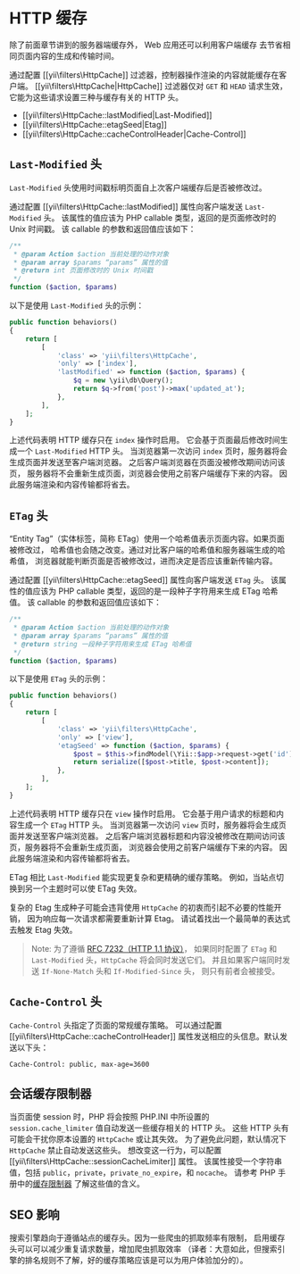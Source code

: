HTTP 缓存
============

除了前面章节讲到的服务器端缓存外， Web 应用还可以利用客户端缓存
去节省相同页面内容的生成和传输时间。

通过配置 [[yii\filters\HttpCache]] 过滤器，控制器操作渲染的内容就能缓存在客户端。
[[yii\filters\HttpCache|HttpCache]] 过滤器仅对 `GET` 和 `HEAD` 请求生效，
它能为这些请求设置三种与缓存有关的 HTTP 头。

* [[yii\filters\HttpCache::lastModified|Last-Modified]]
* [[yii\filters\HttpCache::etagSeed|Etag]]
* [[yii\filters\HttpCache::cacheControlHeader|Cache-Control]]


## `Last-Modified` 头 <span id="last-modified"></span>

`Last-Modified` 头使用时间戳标明页面自上次客户端缓存后是否被修改过。

通过配置 [[yii\filters\HttpCache::lastModified]] 属性向客户端发送 `Last-Modified` 头。
该属性的值应该为 PHP callable 类型，返回的是页面修改时的 Unix 时间戳。
该 callable 的参数和返回值应该如下：

```php
/**
 * @param Action $action 当前处理的动作对象
 * @param array $params “params” 属性的值
 * @return int 页面修改时的 Unix 时间戳
 */
function ($action, $params)
```

以下是使用 `Last-Modified` 头的示例：

```php
public function behaviors()
{
    return [
        [
            'class' => 'yii\filters\HttpCache',
            'only' => ['index'],
            'lastModified' => function ($action, $params) {
                $q = new \yii\db\Query();
                return $q->from('post')->max('updated_at');
            },
        ],
    ];
}
```

上述代码表明 HTTP 缓存只在 `index` 操作时启用。
它会基于页面最后修改时间生成一个 `Last-Modified` HTTP 头。
当浏览器第一次访问 `index` 页时，服务器将会生成页面并发送至客户端浏览器。
之后客户端浏览器在页面没被修改期间访问该页，
服务器将不会重新生成页面，浏览器会使用之前客户端缓存下来的内容。
因此服务端渲染和内容传输都将省去。


## `ETag` 头 <span id="etag"></span>

“Entity Tag”（实体标签，简称 ETag）使用一个哈希值表示页面内容。如果页面被修改过，
哈希值也会随之改变。通过对比客户端的哈希值和服务器端生成的哈希值，
浏览器就能判断页面是否被修改过，进而决定是否应该重新传输内容。

通过配置 [[yii\filters\HttpCache::etagSeed]] 属性向客户端发送 `ETag` 头。
该属性的值应该为 PHP callable 类型，返回的是一段种子字符用来生成 ETag 哈希值。
该 callable 的参数和返回值应该如下：

```php
/**
 * @param Action $action 当前处理的动作对象
 * @param array $params “params” 属性的值
 * @return string 一段种子字符用来生成 ETag 哈希值
 */
function ($action, $params)
```

以下是使用 `ETag` 头的示例：

```php
public function behaviors()
{
    return [
        [
            'class' => 'yii\filters\HttpCache',
            'only' => ['view'],
            'etagSeed' => function ($action, $params) {
                $post = $this->findModel(\Yii::$app->request->get('id'));
                return serialize([$post->title, $post->content]);
            },
        ],
    ];
}
```

上述代码表明 HTTP 缓存只在 `view` 操作时启用。
它会基于用户请求的标题和内容生成一个 `ETag` HTTP 头。
当浏览器第一次访问 `view` 页时，服务器将会生成页面并发送至客户端浏览器。
之后客户端浏览器标题和内容没被修改在期间访问该页，服务器将不会重新生成页面，
浏览器会使用之前客户端缓存下来的内容。
因此服务端渲染和内容传输都将省去。

ETag 相比 `Last-Modified` 能实现更复杂和更精确的缓存策略。
例如，当站点切换到另一个主题时可以使 ETag 失效。

复杂的 Etag 生成种子可能会违背使用 `HttpCache` 的初衷而引起不必要的性能开销，
因为响应每一次请求都需要重新计算 Etag。
请试着找出一个最简单的表达式去触发 Etag 失效。

> Note: 为了遵循 [RFC 7232（HTTP 1.1 协议）](http://tools.ietf.org/html/rfc7232#section-2.4)，
如果同时配置了 `ETag` 和 `Last-Modified` 头，`HttpCache` 将会同时发送它们。
并且如果客户端同时发送 `If-None-Match` 头和 `If-Modified-Since` 头，
则只有前者会被接受。


## `Cache-Control` 头 <span id="cache-control"></span>

`Cache-Control` 头指定了页面的常规缓存策略。
可以通过配置 [[yii\filters\HttpCache::cacheControlHeader]] 
属性发送相应的头信息。默认发送以下头：

```
Cache-Control: public, max-age=3600
```

## 会话缓存限制器 <span id="session-cache-limiter"></span>

当页面使 session 时，PHP 将会按照 PHP.INI 
中所设置的 `session.cache_limiter` 值自动发送一些缓存相关的 HTTP 头。
这些 HTTP 头有可能会干扰你原本设置的 `HttpCache` 或让其失效。
为了避免此问题，默认情况下 `HttpCache` 禁止自动发送这些头。
想改变这一行为，可以配置 [[yii\filters\HttpCache::sessionCacheLimiter]] 属性。
该属性接受一个字符串值，包括 `public`，`private`，`private_no_expire`，和 `nocache`。
请参考 PHP 手册中的[缓存限制器](http://www.php.net/manual/en/function.session-cache-limiter.php)
了解这些值的含义。


## SEO 影响 <span id="seo-implications"></span>

搜索引擎趋向于遵循站点的缓存头。因为一些爬虫的抓取频率有限制，
启用缓存头可以可以减少重复请求数量，增加爬虫抓取效率
（译者：大意如此，但搜索引擎的排名规则不了解，好的缓存策略应该是可以为用户体验加分的）。

